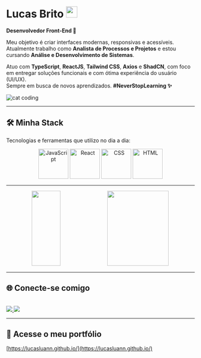 # Lucas Brito <img src="https://media.giphy.com/media/hvRJCLFzcasrR4ia7z/giphy.gif" width="30px">  
**Desenvolvedor Front-End 🚀**  

Meu objetivo é criar interfaces modernas, responsivas e acessíveis.  
Atualmente trabalho como **Analista de Processos e Projetos** e estou cursando **Análise e Desenvolvimento de Sistemas**.  

Atuo com **TypeScript**, **ReactJS**, **Tailwind CSS**, **Axios** e **ShadCN**, com foco em entregar soluções funcionais e com ótima experiência do usuário (UI/UX).  
Sempre em busca de novos aprendizados. **#NeverStopLearning ✨**  

![cat coding](https://media.giphy.com/media/aNqEFrYVnsS52/giphy.gif)  

---

## 🛠️ **Minha Stack**  
Tecnologias e ferramentas que utilizo no dia a dia:  

<div align="center">  
   <img src="https://media3.giphy.com/media/ln7z2eWriiQAllfVcn/200w.webp" width="80" alt="JavaScript">  
   <img src="https://i.giphy.com/media/eNAsjO55tPbgaor7ma/200w.webp" width="80" alt="React">  
   <img src="https://i.giphy.com/media/IdyAQJVN2kVPNUrojM/200.webp" width="80" alt="CSS">  
   <img src="https://i.giphy.com/media/KzJkzjggfGN5Py6nkT/200.webp" width="80" alt="HTML">  
</div>  

---

<div align="center">
  <img width="39%" height="200px" src="https://github-readme-stats.vercel.app/api?username=LUCASLUANN&show_icons=true&theme=radical&bg_color=0d1117&title_color=58a6ff&text_color=c9d1d9&icon_color=79c0ff"/>
  <img width="57%" height="200px" src="https://github-profile-summary-cards.vercel.app/api/cards/profile-details?username=LUCASLUANN&theme=github_dark"/>
</div>

---

## 🌐 **Conecte-se comigo**  
<div style="display: inline_block"><br>  
   <a href="https://www.linkedin.com/in/lucas-brito18/" target="_blank">  
      <img src="https://img.shields.io/badge/-LinkedIn-%230077B5?style=for-the-badge&logo=linkedin&logoColor=white" target="_blank">  
   </a>  
   <a href="https://github.com/lucasluann" target="_blank">  
      <img src="https://img.shields.io/badge/-GitHub-%23333?style=for-the-badge&logo=github&logoColor=white" target="_blank">  
   </a>  
</div>  

---



## 🚀 **Acesse o meu portfólio**  
[https://lucasluann.github.io/](https://lucasluann.github.io/)  
